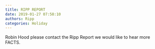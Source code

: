 ```yaml
---
title: RIPP REPORT
date: 2019-01-27 07:58:10
authors: Ripp
categories: Holiday
---
```


 Robin Hood please contact the Ripp Report we would like to hear more FACTS.